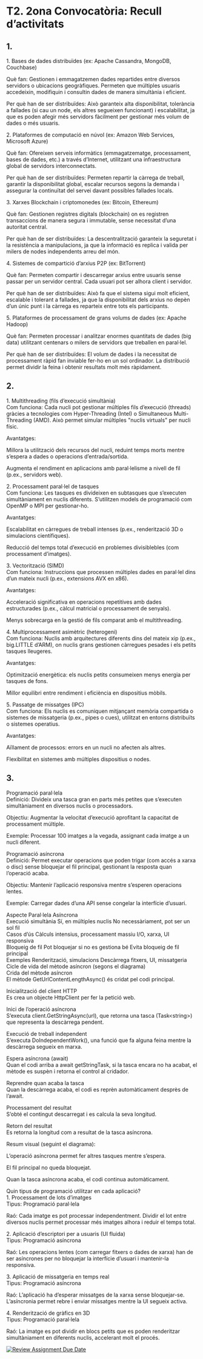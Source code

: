 # T2. 2ona Convocatòria: Recull d’activitats

## 1.

   1\. Bases de dades distribuïdes (ex: Apache Cassandra, MongoDB, Couchbase)  
     
   Què fan: Gestionen i emmagatzemen dades repartides entre diversos servidors o ubicacions geogràfiques. Permeten que múltiples usuaris accedeixin, modifiquin i consultin dades de manera simultània i eficient.  
     
   Per què han de ser distribuïdes: Això garanteix alta disponibilitat, tolerància a fallades (si cau un node, els altres segueixen funcionant) i escalabilitat, ja que es poden afegir més servidors fàcilment per gestionar més volum de dades o més usuaris.  
     
   2\. Plataformes de computació en núvol (ex: Amazon Web Services, Microsoft Azure)  
     
   Què fan: Ofereixen serveis informàtics (emmagatzematge, processament, bases de dades, etc.) a través d’Internet, utilitzant una infraestructura global de servidors interconnectats.  
     
   Per què han de ser distribuïdes: Permeten repartir la càrrega de treball, garantir la disponibilitat global, escalar recursos segons la demanda i assegurar la continuïtat del servei davant possibles fallades locals.  
     
   3\. Xarxes Blockchain i criptomonedes (ex: Bitcoin, Ethereum)  
     
   Què fan: Gestionen registres digitals (blockchain) on es registren transaccions de manera segura i immutable, sense necessitat d’una autoritat central.  
     
   Per què han de ser distribuïdes: La descentralització garanteix la seguretat i la resistència a manipulacions, ja que la informació es replica i valida per milers de nodes independents arreu del món.  
     
   4\. Sistemes de compartició d’arxius P2P (ex: BitTorrent)  
     
   Què fan: Permeten compartir i descarregar arxius entre usuaris sense passar per un servidor central. Cada usuari pot ser alhora client i servidor.  
     
   Per què han de ser distribuïdes: Això fa que el sistema sigui molt eficient, escalable i tolerant a fallades, ja que la disponibilitat dels arxius no depèn d’un únic punt i la càrrega es reparteix entre tots els participants.  
     
   5\. Plataformes de processament de grans volums de dades (ex: Apache Hadoop)  
     
   Què fan: Permeten processar i analitzar enormes quantitats de dades (big data) utilitzant centenars o milers de servidors que treballen en paral·lel.  
     
   Per què han de ser distribuïdes: El volum de dades i la necessitat de processament ràpid fan inviable fer-ho en un sol ordinador. La distribució permet dividir la feina i obtenir resultats molt més ràpidament.

## 2.

1\. Multithreading (fils d’execució simultània)  
   Com funciona: Cada nucli pot gestionar múltiples fils d’execució (threads) gràcies a tecnologies com Hyper-Threading (Intel) o Simultaneous Multi-Threading (AMD). Això permet simular múltiples "nuclis virtuals" per nucli físic.  
     
   Avantatges:  
     
   Millora la utilització dels recursos del nucli, reduint temps morts mentre s’espera a dades o operacions d’entrada/sortida.  
     
   Augmenta el rendiment en aplicacions amb paral·lelisme a nivell de fil (p.ex., servidors web).  
     
2\. Processament paral·lel de tasques  
   Com funciona: Les tasques es divideixen en subtasques que s’executen simultàniament en nuclis diferents. S’utilitzen models de programació com OpenMP o MPI per gestionar-ho.  
     
   Avantatges:  
     
   Escalabilitat en càrregues de treball intenses (p.ex., renderització 3D o simulacions científiques).  
     
   Reducció del temps total d’execució en problemes divisiblebles (com processament d’imatges).  
     
3\. Vectorització (SIMD)  
   Com funciona: Instruccions que processen múltiples dades en paral·lel dins d’un mateix nucli (p.ex., extensions AVX en x86).  
     
   Avantatges:  
     
   Acceleració significativa en operacions repetitives amb dades estructurades (p.ex., càlcul matricial o processament de senyals).  
     
   Menys sobrecarga en la gestió de fils comparat amb el multithreading.  
     
4\. Multiprocessament asimètric (heterogeni)  
   Com funciona: Nuclis amb arquitectures diferents dins del mateix xip (p.ex., big.LITTLE d’ARM), on nuclis grans gestionen càrregues pesades i els petits tasques lleugeres.  
     
   Avantatges:  
     
   Optimització energètica: els nuclis petits consumeixen menys energia per tasques de fons.  
     
   Millor equilibri entre rendiment i eficiència en dispositius mòbils.  
     
5\. Passatge de missatges (IPC)  
   Com funciona: Els nuclis es comuniquen mitjançant memòria compartida o sistemes de missatgeria (p.ex., pipes o cues), utilitzat en entorns distribuïts o sistemes operatius.  
     
   Avantatges:  
     
   Aïllament de processos: errors en un nucli no afecten als altres.  
     
   Flexibilitat en sistemes amb múltiples dispositius o nodes.  

## 3.

Programació paral·lela  
Definició: Divideix una tasca gran en parts més petites que s’executen simultàniament en diversos nuclis o processadors.

Objectiu: Augmentar la velocitat d’execució aprofitant la capacitat de processament múltiple.

Exemple: Processar 100 imatges a la vegada, assignant cada imatge a un nucli diferent.

Programació asíncrona  
Definició: Permet executar operacions que poden trigar (com accés a xarxa o disc) sense bloquejar el fil principal, gestionant la resposta quan l’operació acaba.

Objectiu: Mantenir l’aplicació responsiva mentre s’esperen operacions lentes.

Exemple: Carregar dades d’una API sense congelar la interfície d’usuari.

Aspecte	Paral·lela	Asíncrona  
Execució simultània	Sí, en múltiples nuclis	No necessàriament, pot ser un sol fil  
Casos d’ús	Càlculs intensius, processament massiu	I/O, xarxa, UI responsiva  
Bloqueig de fil	Pot bloquejar si no es gestiona bé	Evita bloqueig de fil principal  
Exemples	Renderització, simulacions	Descàrrega fitxers, UI, missatgeria  
Cicle de vida del mètode asíncron (segons el diagrama)  
Crida del mètode asíncron  
El mètode GetUrlContentLengthAsync() és cridat pel codi principal.

Inicialització del client HTTP  
Es crea un objecte HttpClient per fer la petició web.

Inici de l’operació asíncrona  
S’executa client.GetStringAsync(url), que retorna una tasca (Task\<string\>) que representa la descàrrega pendent.

Execució de treball independent  
S’executa DoIndependentWork(), una funció que fa alguna feina mentre la descàrrega segueix en marxa.

Espera asíncrona (await)  
Quan el codi arriba a await getStringTask, si la tasca encara no ha acabat, el mètode es suspèn i retorna el control al cridador.

Reprendre quan acaba la tasca  
Quan la descàrrega acaba, el codi es reprèn automàticament desprès de l’await.

Processament del resultat  
S’obté el contingut descarregat i es calcula la seva longitud.

Retorn del resultat  
Es retorna la longitud com a resultat de la tasca asíncrona.

Resum visual (seguint el diagrama):

L’operació asíncrona permet fer altres tasques mentre s’espera.

El fil principal no queda bloquejat.

Quan la tasca asíncrona acaba, el codi continua automàticament.

Quin tipus de programació utilitzar en cada aplicació?  
1\. Processament de lots d’imatges  
Tipus: Programació paral·lela

Raó: Cada imatge es pot processar independentment. Dividir el lot entre diversos nuclis permet processar més imatges alhora i reduir el temps total.

2\. Aplicació d’escriptori per a usuaris (UI fluida)  
Tipus: Programació asíncrona

Raó: Les operacions lentes (com carregar fitxers o dades de xarxa) han de ser asíncrones per no bloquejar la interfície d’usuari i mantenir-la responsiva.

3\. Aplicació de missatgeria en temps real  
Tipus: Programació asíncrona

Raó: L’aplicació ha d’esperar missatges de la xarxa sense bloquejar-se. L’asíncronia permet rebre i enviar missatges mentre la UI segueix activa.

4\. Renderització de gràfics en 3D  
Tipus: Programació paral·lela

Raó: La imatge es pot dividir en blocs petits que es poden renderitzar simultàniament en diferents nuclis, accelerant molt el procés.

[![Review Assignment Due Date](https://classroom.github.com/assets/deadline-readme-button-22041afd0340ce965d47ae6ef1cefeee28c7c493a6346c4f15d667ab976d596c.svg)](https://classroom.github.com/a/_qWLA2_7)
